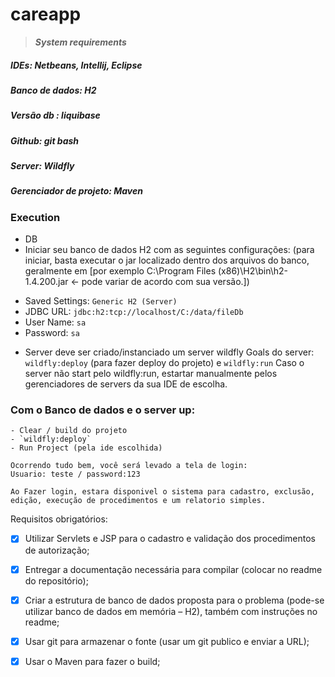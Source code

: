 # careapp

> ***System requirements***
##### IDEs: Netbeans, Intellij, Eclipse
##### Banco de dados: H2
##### Versão db : liquibase
##### Github: git bash
##### Server: Wildfly
##### Gerenciador de projeto: Maven

### Execution
- DB
- Iniciar seu banco de dados H2 com as seguintes configurações:
	(para iniciar, basta executar o jar localizado dentro dos arquivos do banco, geralmente em [por exemplo C:\Program Files (x86)\H2\bin\h2-1.4.200.jar <- pode variar de acordo com sua versão.])
* Saved Settings: `Generic H2 (Server)`
* JDBC URL: `jdbc:h2:tcp://localhost/C:/data/fileDb`
* User Name: `sa`
* Password: `sa`

- Server
 deve ser criado/instanciado um server wildfly
 Goals do server: `wildfly:deploy` (para fazer deploy do projeto) e `wildfly:run`
 Caso o server não start pelo wildfly:run, estartar manualmente pelos gerenciadores de servers da sua IDE de escolha.

### Com o Banco de dados e o server up:
	- Clear / build do projeto
	- `wildfly:deploy`
	- Run Project (pela ide escolhida)
	
	Ocorrendo tudo bem, você será levado a tela de login:
	Usuario: teste / password:123
	
	Ao Fazer login, estara disponivel o sistema para cadastro, exclusão, edição, execução de procedimentos e um relatorio simples.


Requisitos obrigatórios:
- [x] Utilizar Servlets e JSP para o cadastro e validação dos procedimentos de autorização;
- [x] Entregar a documentação necessária para compilar (colocar no readme do repositório);
- [x] Criar a estrutura de banco de dados proposta para o problema (pode-se utilizar banco de dados em memória – H2), também com instruções no readme;
- [x] Usar git para armazenar o fonte (usar um git publico e enviar a URL);
- [x] Usar o Maven para fazer o build;
 
